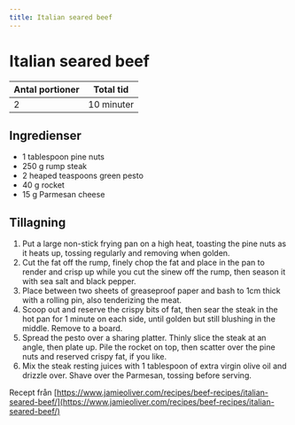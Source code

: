 ```yaml
---
title: Italian seared beef
---
```

# Italian seared beef



| Antal portioner       | Total tid         |
| --------------------- | ----------------- |
| 2                     | 10 minuter        |

## Ingredienser
* 1 tablespoon pine nuts
* 250 g rump steak
* 2 heaped teaspoons green pesto
* 40 g rocket
* 15 g  Parmesan cheese

## Tillagning
<ol class="recipeSteps"><li>Put a large non-stick frying pan on a high heat, toasting the pine nuts as it heats up, tossing regularly and removing when golden. </li><li>Cut the fat off the rump, finely chop the fat and place in the pan to render and crisp up while you cut the sinew off the rump, then season it with sea salt and black pepper. </li><li>Place between two sheets of greaseproof paper and bash to 1cm thick with a rolling pin, also tenderizing the meat. </li><li>Scoop out and reserve the crispy bits of fat, then sear the steak in the hot pan for 1 minute on each side, until golden but still blushing in the middle. Remove to a board.</li><li>Spread the pesto over a sharing platter. Thinly slice the steak at an angle, then plate up. Pile the rocket on top, then scatter over the pine nuts and reserved crispy fat, if you like. </li><li>Mix the steak resting juices with 1 tablespoon of extra virgin olive oil and drizzle over. Shave over the Parmesan, tossing before serving.</li></ol>

Recept från [https://www.jamieoliver.com/recipes/beef-recipes/italian-seared-beef/](https://www.jamieoliver.com/recipes/beef-recipes/italian-seared-beef/)